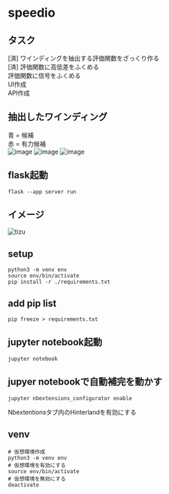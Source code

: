 # speedio

## タスク
[済] ワインディングを抽出する評価関数をざっくり作る  
[済] 評価関数に高低差をふくめる    
評価関数に信号をふくめる  
UI作成  
API作成  

## 抽出したワインディング
青 = 候補  
赤 = 有力候補  
![image](https://github.com/ritogk/speedio/assets/72111956/65daca0c-838f-4dcf-88cc-7ba7c43c439f)
![image](https://github.com/ritogk/speedio/assets/72111956/6a78e25b-bf97-49c3-a75e-8485a703c90e)
![image](https://github.com/ritogk/speedio/assets/72111956/337cae88-06b1-44f2-b902-38beb4bd5177)





## flask起動
```
flask --app server run
```


## イメージ
![tizu](https://github.com/ritogk/speedio/assets/72111956/45f0e260-7a98-4e1a-8178-4b9bad5fdb3b)

## setup
```
python3 -m venv env
source env/bin/activate
pip install -r ./requirements.txt
```

## add pip list
```
pip freeze > requirements.txt
```

## jupyter notebook起動
```
jupyter notebook
```

## jupyer notebookで自動補完を動かす
```
jupyter nbextensions_configurator enable

```
Nbextentionsタブ内のHinterlandを有効にする

## venv
```
# 仮想環境作成
python3 -m venv env
# 仮想環境を有効にする
source env/bin/activate
# 仮想環境を無効にする
deactivate
```
